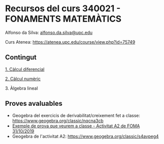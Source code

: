 # Recursos del curs 340021 - FONAMENTS MATEMÀTICS

Alfonso da Silva: alfonso.da.silva@upc.edu

Curs Atenea: https://atenea.upc.edu/course/view.php?id=75749

## Contingut

[1\. Càlcul diferencial](./1_calcul_diferencial/README.md)

[2\. Càlcul numèric](./2_calcul_numeric/README.md)

3\. Àlgebra lineal

## Proves avaluables

* Geogebra del exercicis de derivabilitat/creixement fet a classe: https://www.geogebra.org/classic/nqcna3cb
* [Exemple de prova que veurem a classe - Activitat A2 de FOMA 31/10/2019](https://upcommons.upc.edu/bitstream/2117/173125/1/FOMA%20A2%20parcial%20oct%202019%20-%20amb%20solucio.pdf)
* Geogebra de l'activitat A2: https://www.geogebra.org/classic/s4avpeg4
